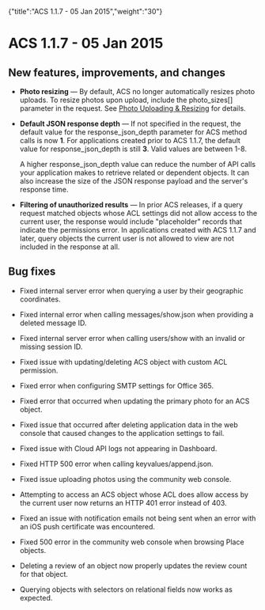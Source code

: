 {"title":"ACS 1.1.7 - 05 Jan 2015","weight":"30"} 

# ACS 1.1.7 - 05 Jan 2015

## New features, improvements, and changes

*   **Photo resizing** — By default, ACS no longer automatically resizes photo uploads. To resize photos upon upload, include the photo\_sizes\[<size>\] parameter in the request. See [Photo Uploading & Resizing](/arrowdb/latest/#!/guide/photosizes) for details.
    
*   **Default JSON response depth** — If not specified in the request, the default value for the response\_json\_depth parameter for ACS method calls is now **1**. For applications created prior to ACS 1.1.7, the default value for response\_json\_depth is still **3**. Valid values are between 1-8.
    
    A higher response\_json\_depth value can reduce the number of API calls your application makes to retrieve related or dependent objects. It can also increase the size of the JSON response payload and the server's response time.
    
*   **Filtering of unauthorized results** — In prior ACS releases, if a query request matched objects whose ACL settings did not allow access to the current user, the response would include "placeholder" records that indicate the permissions error. In applications created with ACS 1.1.7 and later, query objects the current user is not allowed to view are not included in the response at all.
    

## Bug fixes

*   Fixed internal server error when querying a user by their geographic coordinates.
    
*   Fixed internal error when calling messages/show.json when providing a deleted message ID.
    
*   Fixed internal server error when calling users/show with an invalid or missing session ID.
    
*   Fixed issue with updating/deleting ACS object with custom ACL permission.
    
*   Fixed error when configuring SMTP settings for Office 365.
    
*   Fixed error that occurred when updating the primary photo for an ACS object.
    
*   Fixed issue that occurred after deleting application data in the web console that caused changes to the application settings to fail.
    
*   Fixed issue with Cloud API logs not appearing in Dashboard.
    
*   Fixed HTTP 500 error when calling keyvalues/append.json.
    
*   Fixed issue uploading photos using the community web console.
    
*   Attempting to access an ACS object whose ACL does allow access by the current user now returns an HTTP 401 error instead of 403.
    
*   Fixed an issue with notification emails not being sent when an error with an iOS push certificate was encountered.
    
*   Fixed 500 error in the community web console when browsing Place objects.
    
*   Deleting a review of an object now properly updates the review count for that object.
    
*   Querying objects with selectors on relational fields now works as expected.